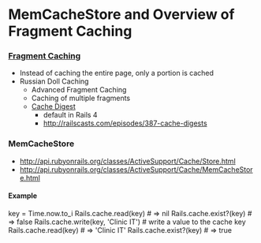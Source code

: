 # MemCacheStore and Overview of Fragment Caching

### [Fragment Caching](http://guides.rubyonrails.org/caching_with_rails.html#fragment-caching)
* Instead of caching the entire page, only a portion is cached
* Russian Doll Caching
  * Advanced Fragment Caching
  * Caching of multiple fragments
  * [Cache Digest](https://github.com/rails/cache_digests/wiki)
    * default in Rails 4
    * http://railscasts.com/episodes/387-cache-digests

### MemCacheStore
* http://api.rubyonrails.org/classes/ActiveSupport/Cache/Store.html
* http://api.rubyonrails.org/classes/ActiveSupport/Cache/MemCacheStore.html

#### Example
key = Time.now.to_i
Rails.cache.read(key) # => nil
Rails.cache.exist?(key) # => false
Rails.cache.write(key, 'Clinic IT') # write a value to the cache key
Rails.cache.read(key) # => 'Clinic IT'
Rails.cache.exist?(key) # => true
